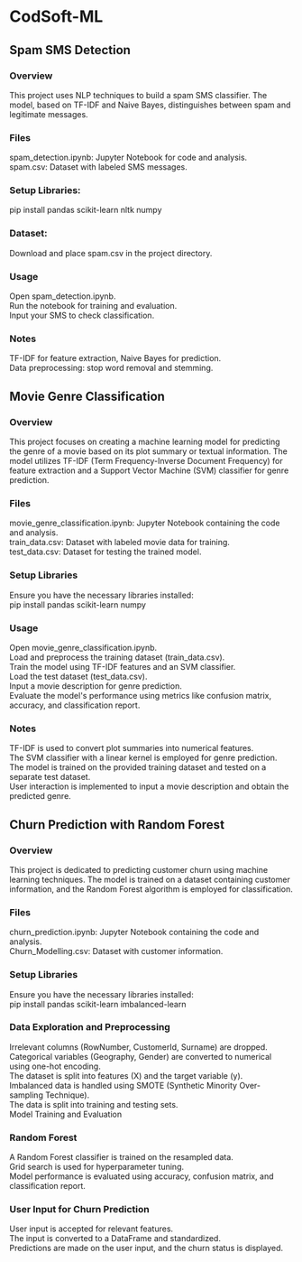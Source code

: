 # CodSoft-ML
## Spam SMS Detection
### Overview
This project uses NLP techniques to build a spam SMS classifier. The model, based on TF-IDF and Naive Bayes, distinguishes between spam and legitimate messages.

### Files
spam_detection.ipynb: Jupyter Notebook for code and analysis.  
spam.csv: Dataset with labeled SMS messages.  
### Setup Libraries:
pip install pandas scikit-learn nltk numpy  
### Dataset:
Download and place spam.csv in the project directory.  
### Usage
Open spam_detection.ipynb.  
Run the notebook for training and evaluation.  
Input your SMS to check classification.  
### Notes
TF-IDF for feature extraction, Naive Bayes for prediction.  
Data preprocessing: stop word removal and stemming.


## Movie Genre Classification
### Overview
This project focuses on creating a machine learning model for predicting the genre of a movie based on its plot summary or textual information. The model utilizes TF-IDF (Term Frequency-Inverse Document Frequency) for feature extraction and a Support Vector Machine (SVM) classifier for genre prediction.  

### Files
movie_genre_classification.ipynb: Jupyter Notebook containing the code and analysis.  
train_data.csv: Dataset with labeled movie data for training.  
test_data.csv: Dataset for testing the trained model.  
### Setup Libraries  
Ensure you have the necessary libraries installed:  
pip install pandas scikit-learn numpy  
### Usage
Open movie_genre_classification.ipynb.  
Load and preprocess the training dataset (train_data.csv).  
Train the model using TF-IDF features and an SVM classifier.  
Load the test dataset (test_data.csv).  
Input a movie description for genre prediction.  
Evaluate the model's performance using metrics like confusion matrix, accuracy, and classification report.  
### Notes
TF-IDF is used to convert plot summaries into numerical features.  
The SVM classifier with a linear kernel is employed for genre prediction.  
The model is trained on the provided training dataset and tested on a separate test dataset.  
User interaction is implemented to input a movie description and obtain the predicted genre.  


## Churn Prediction with Random Forest
### Overview
This project is dedicated to predicting customer churn using machine learning techniques. The model is trained on a dataset containing customer information, and the Random Forest algorithm is employed for classification.
### Files
churn_prediction.ipynb: Jupyter Notebook containing the code and analysis.  
Churn_Modelling.csv: Dataset with customer information.  
### Setup Libraries
Ensure you have the necessary libraries installed:  
pip install pandas scikit-learn imbalanced-learn  
### Data Exploration and Preprocessing
Irrelevant columns (RowNumber, CustomerId, Surname) are dropped.  
Categorical variables (Geography, Gender) are converted to numerical using one-hot encoding.  
The dataset is split into features (X) and the target variable (y).  
Imbalanced data is handled using SMOTE (Synthetic Minority Over-sampling Technique).  
The data is split into training and testing sets.  
Model Training and Evaluation  
### Random Forest
A Random Forest classifier is trained on the resampled data.  
Grid search is used for hyperparameter tuning.  
Model performance is evaluated using accuracy, confusion matrix, and classification report.  

### User Input for Churn Prediction
User input is accepted for relevant features.  
The input is converted to a DataFrame and standardized.  
Predictions are made on the user input, and the churn status is displayed.  
